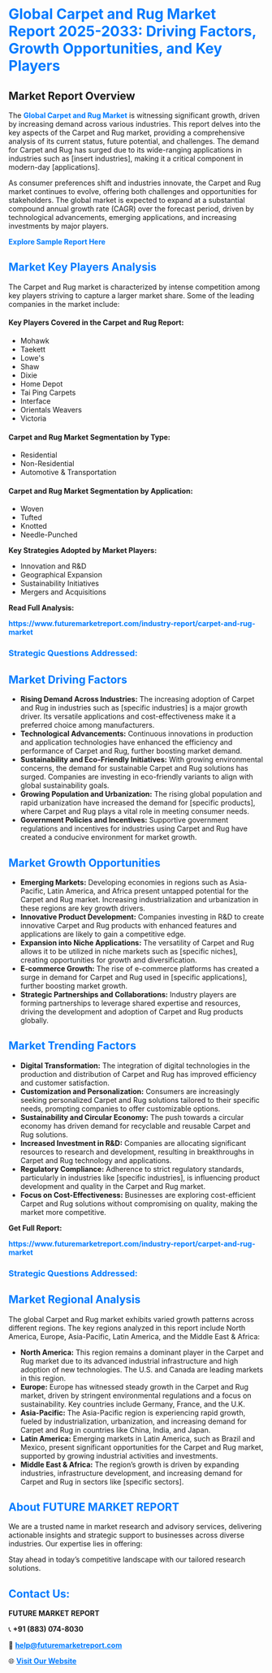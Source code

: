 <h1 style="color: #007BFF;">Global Carpet and Rug Market Report 2025-2033: Driving Factors, Growth Opportunities, and Key Players</h1>

<section id="overview">
<h2>Market Report Overview</h2>
<p>The <a href="https://www.futuremarketreport.com/industry-report/carpet-and-rug-market" style="color: #007BFF; text-decoration: none;"><strong>Global Carpet and Rug Market</strong></a> is witnessing significant growth, driven by increasing demand across various industries. This report delves into the key aspects of the Carpet and Rug market, providing a comprehensive analysis of its current status, future potential, and challenges. The demand for Carpet and Rug has surged due to its wide-ranging applications in industries such as [insert industries], making it a critical component in modern-day [applications].</p>
<p>As consumer preferences shift and industries innovate, the Carpet and Rug market continues to evolve, offering both challenges and opportunities for stakeholders. The global market is expected to expand at a substantial compound annual growth rate (CAGR) over the forecast period, driven by technological advancements, emerging applications, and increasing investments by major players.</p>
</section>

<section id="overview">
<p><a href="https://www.futuremarketreport.com/request-sample/reportId=50734" style="color: #007BFF; text-decoration: none;"><strong>Explore Sample Report Here</strong></a></p>
</section>

<section id="key-players">
<h2 style="color: #007BFF;">Market Key Players Analysis</h2>
<p>The Carpet and Rug market is characterized by intense competition among key players striving to capture a larger market share. Some of the leading companies in the market include:</p>
<h4>Key Players Covered in the Carpet and Rug Report:</h4>
<ul><li>Mohawk</li><li>Taekett</li><li>Lowe&#039;s</li><li>Shaw</li><li>Dixie</li><li>Home Depot</li><li>Tai Ping Carpets</li><li>Interface</li><li>Orientals Weavers</li><li>Victoria</li></ul>
<h4>Carpet and Rug Market Segmentation by Type:</h4>
<ul><li>Residential</li><li>Non-Residential</li><li>Automotive &amp; Transportation</li></ul>

<h4>Carpet and Rug Market Segmentation by Application:</h4>
<ul><li>Woven</li><li>Tufted</li><li>Knotted</li><li>Needle-Punched</li></ul>
<p><strong>Key Strategies Adopted by Market Players:</strong></p>
<ul>
<li>Innovation and R&D</li>
<li>Geographical Expansion</li>
<li>Sustainability Initiatives</li>
<li>Mergers and Acquisitions</li>
</ul>
</section>

<section>
<p><strong>Read Full Analysis: </strong></p><a href="https://www.futuremarketreport.com/industry-report/carpet-and-rug-market" style="color: #007BFF; text-decoration: none;"><strong>https://www.futuremarketreport.com/industry-report/carpet-and-rug-market</strong></a>
<h3 style="color: #007BFF;">Strategic Questions Addressed:</h3>
</section>

<section id="driving-factors">
<h2 style="color: #007BFF;">Market Driving Factors</h2>
<ul>
<li><strong>Rising Demand Across Industries:</strong> The increasing adoption of Carpet and Rug in industries such as [specific industries] is a major growth driver. Its versatile applications and cost-effectiveness make it a preferred choice among manufacturers.</li>
<li><strong>Technological Advancements:</strong> Continuous innovations in production and application technologies have enhanced the efficiency and performance of Carpet and Rug, further boosting market demand.</li>
<li><strong>Sustainability and Eco-Friendly Initiatives:</strong> With growing environmental concerns, the demand for sustainable Carpet and Rug solutions has surged. Companies are investing in eco-friendly variants to align with global sustainability goals.</li>
<li><strong>Growing Population and Urbanization:</strong> The rising global population and rapid urbanization have increased the demand for [specific products], where Carpet and Rug plays a vital role in meeting consumer needs.</li>
<li><strong>Government Policies and Incentives:</strong> Supportive government regulations and incentives for industries using Carpet and Rug have created a conducive environment for market growth.</li>
</ul>
</section>

<section id="growth-opportunities">
<h2 style="color: #007BFF;">Market Growth Opportunities</h2>
<ul>
<li><strong>Emerging Markets:</strong> Developing economies in regions such as Asia-Pacific, Latin America, and Africa present untapped potential for the Carpet and Rug market. Increasing industrialization and urbanization in these regions are key growth drivers.</li>
<li><strong>Innovative Product Development:</strong> Companies investing in R&D to create innovative Carpet and Rug products with enhanced features and applications are likely to gain a competitive edge.</li>
<li><strong>Expansion into Niche Applications:</strong> The versatility of Carpet and Rug allows it to be utilized in niche markets such as [specific niches], creating opportunities for growth and diversification.</li>
<li><strong>E-commerce Growth:</strong> The rise of e-commerce platforms has created a surge in demand for Carpet and Rug used in [specific applications], further boosting market growth.</li>
<li><strong>Strategic Partnerships and Collaborations:</strong> Industry players are forming partnerships to leverage shared expertise and resources, driving the development and adoption of Carpet and Rug products globally.</li>
</ul>
</section>

<section id="trending-factors">
<h2 style="color: #007BFF;">Market Trending Factors</h2>
<ul>
<li><strong>Digital Transformation:</strong> The integration of digital technologies in the production and distribution of Carpet and Rug has improved efficiency and customer satisfaction.</li>
<li><strong>Customization and Personalization:</strong> Consumers are increasingly seeking personalized Carpet and Rug solutions tailored to their specific needs, prompting companies to offer customizable options.</li>
<li><strong>Sustainability and Circular Economy:</strong> The push towards a circular economy has driven demand for recyclable and reusable Carpet and Rug solutions.</li>
<li><strong>Increased Investment in R&D:</strong> Companies are allocating significant resources to research and development, resulting in breakthroughs in Carpet and Rug technology and applications.</li>
<li><strong>Regulatory Compliance:</strong> Adherence to strict regulatory standards, particularly in industries like [specific industries], is influencing product development and quality in the Carpet and Rug market.</li>
<li><strong>Focus on Cost-Effectiveness:</strong> Businesses are exploring cost-efficient Carpet and Rug solutions without compromising on quality, making the market more competitive.</li>
</ul>
</section>

<section>
<p><strong>Get Full Report: </strong></p><a href="https://www.futuremarketreport.com/industry-report/carpet-and-rug-market" style="color: #007BFF; text-decoration: none;"><strong>https://www.futuremarketreport.com/industry-report/carpet-and-rug-market</strong></a>
<h3 style="color: #007BFF;">Strategic Questions Addressed:</h3>
</section>


<section id="regional-analysis">
<h2 style="color: #007BFF;">Market Regional Analysis</h2>
<p>The global Carpet and Rug market exhibits varied growth patterns across different regions. The key regions analyzed in this report include North America, Europe, Asia-Pacific, Latin America, and the Middle East & Africa:</p>
<ul>
<li><strong>North America:</strong> This region remains a dominant player in the Carpet and Rug market due to its advanced industrial infrastructure and high adoption of new technologies. The U.S. and Canada are leading markets in this region.</li>
<li><strong>Europe:</strong> Europe has witnessed steady growth in the Carpet and Rug market, driven by stringent environmental regulations and a focus on sustainability. Key countries include Germany, France, and the U.K.</li>
<li><strong>Asia-Pacific:</strong> The Asia-Pacific region is experiencing rapid growth, fueled by industrialization, urbanization, and increasing demand for Carpet and Rug in countries like China, India, and Japan.</li>
<li><strong>Latin America:</strong> Emerging markets in Latin America, such as Brazil and Mexico, present significant opportunities for the Carpet and Rug market, supported by growing industrial activities and investments.</li>
<li><strong>Middle East & Africa:</strong> The region’s growth is driven by expanding industries, infrastructure development, and increasing demand for Carpet and Rug in sectors like [specific sectors].</li>
</ul>
</section>

<footer>
<h2 style="color: #007BFF;">About FUTURE MARKET REPORT</h2>
<p>We are a trusted name in market research and advisory services, delivering actionable insights and strategic support to businesses across diverse industries. Our expertise lies in offering:</p>

<p>Stay ahead in today’s competitive landscape with our tailored research solutions.</p>

<h2 style="color: #007BFF;">Contact Us:</h2>
<p><strong>FUTURE MARKET REPORT</strong></p>
<p>📞 <strong>+91 (883) 074-8030</strong></p>
<p>📧 <strong><a href="mailto:help@futuremarketreport.com" style="color: #007BFF;">help@futuremarketreport.com</a></strong></p>
<p>🌐 <strong><a href="https://www.futuremarketreport.com/" style="color: #007BFF;">Visit Our Website</a></strong></p>
</footer>